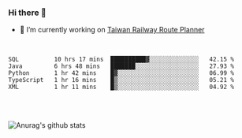 ### Hi there 👋

- 🔭 I’m currently working on [Taiwan Railway Route Planner](https://github.com/Taiwan-Railway-Route-Planner)

<br/>

<!--START_SECTION:waka-->
```text
SQL          10 hrs 17 mins  ██████████▓░░░░░░░░░░░░░░   42.15 % 
Java         6 hrs 48 mins   ███████░░░░░░░░░░░░░░░░░░   27.93 % 
Python       1 hr 42 mins    █▓░░░░░░░░░░░░░░░░░░░░░░░   06.99 % 
TypeScript   1 hr 16 mins    █▒░░░░░░░░░░░░░░░░░░░░░░░   05.21 % 
XML          1 hr 11 mins    █▒░░░░░░░░░░░░░░░░░░░░░░░   04.92 % 
```
<!--END_SECTION:waka-->

<br/>
<br/>

![Anurag's github stats](https://github-readme-stats.vercel.app/api?username=DepickereSven&show_icons=true&theme=tokyonight)



<!--
**DepickereSven/DepickereSven** is a ✨ _special_ ✨ repository because its `README.md` (this file) appears on your GitHub profile.

Here are some ideas to get you started:

- 🔭 I’m currently working on ...
- 🌱 I’m currently learning ...
- 👯 I’m looking to collaborate on ...
- 🤔 I’m looking for help with ...
- 💬 Ask me about ...
- 📫 How to reach me: ...
- 😄 Pronouns: ...
- ⚡ Fun fact: ...
-->
